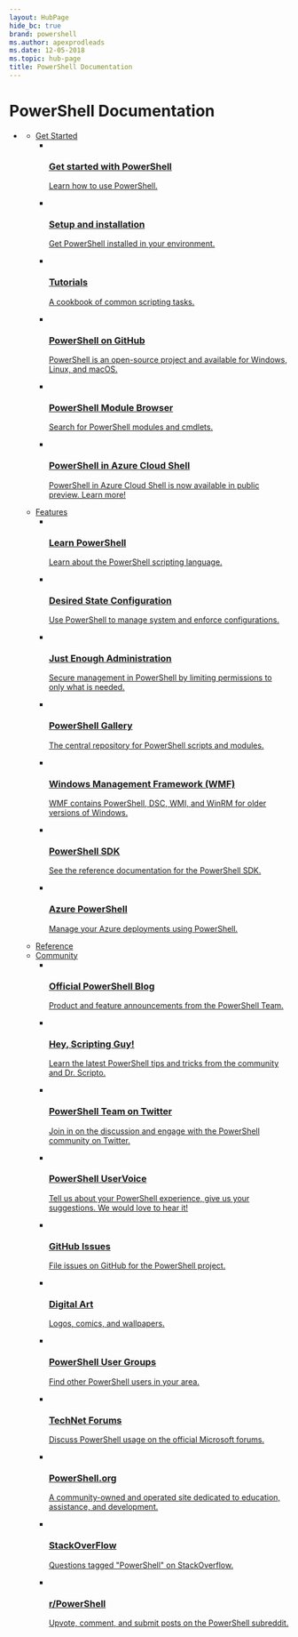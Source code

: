 ```yaml
---
layout: HubPage
hide_bc: true
brand: powershell
ms.author: apexprodleads
ms.date: 12-05-2018
ms.topic: hub-page
title: PowerShell Documentation
---
```

<div id="main" class="v2">
  <div class="container">
    <h1>PowerShell Documentation</h1>
    <ul class="pivots">
      <li>
        <a href="#main"></a>
        <ul id="main">
          <li>
            <a data-default="true" href="#getstarted">Get Started</a>
            <ul id="getstarted" class="cardsC">
              <li>
                <a href="/powershell/scripting/overview">
                  <div class="cardSize">
                    <div class="cardPadding">
                      <div class="card">
                        <div class="cardImageOuter">
                          <div class="cardImage bgdAccent1">
                            <img
                              src="https://docs.microsoft.com/media/hubs/powershell/powershell-get-started-windows.svg"
                              alt="" />
                          </div>
                        </div>
                        <div class="cardText">
                          <h3>Get started with PowerShell</h3>
                          <p>Learn how to use PowerShell.</p>
                        </div>
                      </div>
                    </div>
                  </div>
                </a>
              </li>
              <li>
                <a href="/powershell/scripting/install/installing-powershell">
                  <div class="cardSize">
                    <div class="cardPadding">
                      <div class="card">
                        <div class="cardImageOuter">
                          <div class="cardImage bgdAccent1">
                            <img src="https://docs.microsoft.com/media/hubs/powershell/powershell-get-started-setup.svg"
                              alt="" />
                          </div>
                        </div>
                        <div class="cardText">
                          <h3>Setup and installation</h3>
                          <p>Get PowerShell installed in your environment.</p>
                        </div>
                      </div>
                    </div>
                  </div>
                </a>
              </li>
              <li>
                <a href="/powershell/scripting/samples/sample-scripts-for-administration">
                  <div class="cardSize">
                    <div class="cardPadding">
                      <div class="card">
                        <div class="cardImageOuter">
                          <div class="cardImage bgdAccent1">
                            <img
                              src="https://docs.microsoft.com/media/hubs/powershell/powershell-get-started-tutorials.svg"
                              alt="" />
                          </div>
                        </div>
                        <div class="cardText">
                          <h3>Tutorials</h3>
                          <p>A cookbook of common scripting tasks.</p>
                        </div>
                      </div>
                    </div>
                  </div>
                </a>
              </li>
              <li>
                <a href="https://github.com/PowerShell/PowerShell">
                  <div class="cardSize">
                    <div class="cardPadding">
                      <div class="card">
                        <div class="cardImageOuter">
                          <div class="cardImage bgdAccent1">
                            <img
                              src="https://docs.microsoft.com/media/hubs/powershell/powershell-get-started-github.svg"
                              alt="" />
                          </div>
                        </div>
                        <div class="cardText">
                          <h3>PowerShell on GitHub</h3>
                          <p>PowerShell is an open-source project and available for Windows, Linux, and macOS.</p>
                        </div>
                      </div>
                    </div>
                  </div>
                </a>
              </li>
              <li>
                <a href="/powershell/module/">
                  <div class="cardSize">
                    <div class="cardPadding">
                      <div class="card">
                        <div class="cardImageOuter">
                          <div class="cardImage bgdAccent1">
                            <img
                              src="https://docs.microsoft.com/media/hubs/powershell/powershell-get-started-module-browser.svg"
                              alt="" />
                          </div>
                        </div>
                        <div class="cardText">
                          <h3>PowerShell Module Browser</h3>
                          <p>Search for PowerShell modules and cmdlets.</p>
                        </div>
                      </div>
                    </div>
                  </div>
                </a>
              </li>
              <li>
                <a href="https://aka.ms/cloudshell/powershell-docs">
                  <div class="cardSize">
                    <div class="cardPadding">
                      <div class="card">
                        <div class="cardImageOuter">
                          <div class="cardImage bgdAccent1">
                            <img
                              src="https://docs.microsoft.com/media/landing/powershell/powershell-get-started-azure-cloud-shell.svg"
                              alt="" />
                          </div>
                        </div>
                        <div class="cardText">
                          <h3>PowerShell in Azure Cloud Shell</h3>
                          <p>PowerShell in Azure Cloud Shell is now available in public preview. Learn more!</p>
                        </div>
                      </div>
                    </div>
                  </div>
                </a>
              </li>
            </ul>
          </li>
          <li>
            <a href="#features">Features</a>
            <ul id="features" class="cardsC">
              <li>
                <a href="/powershell/scripting/learn/understanding-important-powershell-concepts">
                  <div class="cardSize">
                    <div class="cardPadding">
                      <div class="card">
                        <div class="cardImageOuter">
                          <div class="cardImage bgdAccent1">
                            <img src="https://docs.microsoft.com/media/hubs/powershell/powershell-features-windows.svg"
                              alt="" />
                          </div>
                        </div>
                        <div class="cardText">
                          <h3>Learn PowerShell</h3>
                          <p>Learn about the PowerShell scripting language.</p>
                        </div>
                      </div>
                    </div>
                  </div>
                </a>
              </li>
              <li>
                <a href="/powershell/dsc/overview">
                  <div class="cardSize">
                    <div class="cardPadding">
                      <div class="card">
                        <div class="cardImageOuter">
                          <div class="cardImage bgdAccent1">
                            <img
                              src="https://docs.microsoft.com/media/hubs/powershell/powershell-features-configuration.svg"
                              alt="" />
                          </div>
                        </div>
                        <div class="cardText">
                          <h3>Desired State Configuration</h3>
                          <p>Use PowerShell to manage system and enforce configurations.</p>
                        </div>
                      </div>
                    </div>
                  </div>
                </a>
              </li>
              <li>
                <a href="/powershell/jea/overview">
                  <div class="cardSize">
                    <div class="cardPadding">
                      <div class="card">
                        <div class="cardImageOuter">
                          <div class="cardImage bgdAccent1">
                            <img
                              src="https://docs.microsoft.com/media/hubs/powershell/powershell-features-administration.svg"
                              alt="" />
                          </div>
                        </div>
                        <div class="cardText">
                          <h3>Just Enough Administration</h3>
                          <p>Secure management in PowerShell by limiting permissions to only what is needed.</p>
                        </div>
                      </div>
                    </div>
                  </div>
                </a>
              </li>
              <li>
                <a href="/powershell/gallery/overview">
                  <div class="cardSize">
                    <div class="cardPadding">
                      <div class="card">
                        <div class="cardImageOuter">
                          <div class="cardImage bgdAccent1">
                            <img src="https://docs.microsoft.com/media/hubs/powershell/powershell-features-gallery.svg"
                              alt="" />
                          </div>
                        </div>
                        <div class="cardText">
                          <h3>PowerShell Gallery</h3>
                          <p>The central repository for PowerShell scripts and modules.</p>
                        </div>
                      </div>
                    </div>
                  </div>
                </a>
              </li>
              <li>
                <a href="/powershell/wmf/">
                  <div class="cardSize">
                    <div class="cardPadding">
                      <div class="card">
                        <div class="cardImageOuter">
                          <div class="cardImage bgdAccent1">
                            <img src="https://docs.microsoft.com/media/hubs/powershell/powershell-get-started-wmf.svg"
                              alt="" />
                          </div>
                        </div>
                        <div class="cardText">
                          <h3>Windows Management Framework (WMF)</h3>
                          <p>WMF contains PowerShell, DSC, WMI, and WinRM for older versions of Windows.</p>
                        </div>
                      </div>
                    </div>
                  </div>
                </a>
              </li>
              <li>
                <a href="/powershell/developer">
                  <div class="cardSize">
                    <div class="cardPadding">
                      <div class="card">
                        <div class="cardImageOuter">
                          <div class="cardImage bgdAccent1">
                            <img
                              src="https://docs.microsoft.com/media/hubs/visualstudio/toolsets-net-cross-platform.svg"
                              alt="" />
                          </div>
                        </div>
                        <div class="cardText">
                          <h3>PowerShell SDK</h3>
                          <p>See the reference documentation for the PowerShell SDK.</p>
                        </div>
                      </div>
                    </div>
                  </div>
                </a>
              </li>
              <li>
                <a href="/powershell/azure/overview">
                  <div class="cardSize">
                    <div class="cardPadding">
                      <div class="card">
                        <div class="cardImageOuter">
                          <div class="cardImage bgdAccent1">
                            <img src="https://docs.microsoft.com/media/hubs/powershell/powershell-features-azure.svg"
                              alt="" />
                          </div>
                        </div>
                        <div class="cardText">
                          <h3>Azure PowerShell</h3>
                          <p>Manage your Azure deployments using PowerShell.</p>
                        </div>
                      </div>
                    </div>
                  </div>
                </a>
              </li>
            </ul>
          </li>
          <li>
            <a href="/powershell/scripting/overview">Reference</a>
          </li>
          <li>
            <a href="#community">Community</a>
            <ul id="community" class="cardsF">
              <li>
                <a href="https://devblogs.microsoft.com/powershell/">
                  <div class="cardSize">
                    <div class="cardPadding">
                      <div class="card">
                        <div class="cardImageOuter">
                          <div class="cardImage">
                            <img src="https://docs.microsoft.com/media/common/i_blog.svg" alt="" />
                          </div>
                        </div>
                        <div class="cardText">
                          <h3>Official PowerShell Blog</h3>
                          <p>Product and feature announcements from the PowerShell Team.</p>
                        </div>
                      </div>
                    </div>
                  </div>
                </a>
              </li>
              <li>
                <a href="https://devblogs.microsoft.com/scripting/">
                  <div class="cardSize">
                    <div class="cardPadding">
                      <div class="card">
                        <div class="cardImageOuter">
                          <div class="cardImage">
                            <img src="https://docs.microsoft.com/media/common/i_blog.svg" alt="" />
                          </div>
                        </div>
                        <div class="cardText">
                          <h3>Hey, Scripting Guy!</h3>
                          <p>Learn the latest PowerShell tips and tricks from the community and Dr. Scripto.</p>
                        </div>
                      </div>
                    </div>
                  </div>
                </a>
              </li>
              <li>
                <a href="https://twitter.com/PowerShell_Team">
                  <div class="cardSize">
                    <div class="cardPadding">
                      <div class="card">
                        <div class="cardImageOuter">
                          <div class="cardImage">
                            <img src="https://docs.microsoft.com/media/hubs/powershell/logo_twitter.svg" alt="" />
                          </div>
                        </div>
                        <div class="cardText">
                          <h3>PowerShell Team on Twitter</h3>
                          <p>Join in on the discussion and engage with the PowerShell community on Twitter.</p>
                        </div>
                      </div>
                    </div>
                  </div>
                </a>
              </li>
              <li>
                <a href="https://windowsserver.uservoice.com/forums/301869-powershell">
                  <div class="cardSize">
                    <div class="cardPadding">
                      <div class="card">
                        <div class="cardImageOuter">
                          <div class="cardImage">
                            <img src="https://docs.microsoft.com/media/common/i_feedback.svg" alt="" />
                          </div>
                        </div>
                        <div class="cardText">
                          <h3>PowerShell UserVoice</h3>
                          <p>Tell us about your PowerShell experience, give us your suggestions. We would love to hear
                            it!</p>
                        </div>
                      </div>
                    </div>
                  </div>
                </a>
              </li>
              <li>
                <a href="https://github.com/powershell/powershell/issues">
                  <div class="cardSize">
                    <div class="cardPadding">
                      <div class="card">
                        <div class="cardImageOuter">
                          <div class="cardImage">
                            <img src="https://docs.microsoft.com/media/hubs/powershell/i_bug.svg" alt="" />
                          </div>
                        </div>
                        <div class="cardText">
                          <h3>GitHub Issues</h3>
                          <p>File issues on GitHub for the PowerShell project.</p>
                        </div>
                      </div>
                    </div>
                  </div>
                </a>
              </li>
              <li>
                <a href="/powershell/digital-art">
                  <div class="cardSize">
                    <div class="cardPadding">
                      <div class="card">
                        <div class="cardImageOuter">
                          <div class="cardImage">
                            <img src="https://docs.microsoft.com/media/hubs/powershell/i_digital-art.svg" alt="" />
                          </div>
                        </div>
                        <div class="cardText">
                          <h3>Digital Art</h3>
                          <p>Logos, comics, and wallpapers.</p>
                        </div>
                      </div>
                    </div>
                  </div>
                </a>
              </li>
              <li>
                <a href="https://aka.ms/psusergroup">
                  <div class="cardSize">
                    <div class="cardPadding">
                      <div class="card">
                        <div class="cardImageOuter">
                          <div class="cardImage">
                            <img src="https://docs.microsoft.com/media/hubs/powershell/i_group.svg" alt="" />
                          </div>
                        </div>
                        <div class="cardText">
                          <h3>PowerShell User Groups</h3>
                          <p>Find other PowerShell users in your area.</p>
                        </div>
                      </div>
                    </div>
                  </div>
                </a>
              </li>
              <li>
                <a href="https://social.technet.microsoft.com/forums/home?forum=winserverpowershell">
                  <div class="cardSize">
                    <div class="cardPadding">
                      <div class="card">
                        <div class="cardImageOuter">
                          <div class="cardImage">
                            <img src="https://docs.microsoft.com/media/hubs/powershell/i_blog.svg" alt="" />
                          </div>
                        </div>
                        <div class="cardText">
                          <h3>TechNet Forums</h3>
                          <p>Discuss PowerShell usage on the official Microsoft forums.</p>
                        </div>
                      </div>
                    </div>
                  </div>
                </a>
              </li>
              <li>
                <a href="https://powershell.org/">
                  <div class="cardSize">
                    <div class="cardPadding">
                      <div class="card">
                        <div class="cardImageOuter">
                          <div class="cardImage">
                            <img src="https://docs.microsoft.com/media/hubs/powershell/i_group-feedback.svg" alt="" />
                          </div>
                        </div>
                        <div class="cardText">
                          <h3>PowerShell.org</h3>
                          <p>A community-owned and operated site dedicated to education, assistance, and development.
                          </p>
                        </div>
                      </div>
                    </div>
                  </div>
                </a>
              </li>
              <li>
                <a href="https://stackoverflow.com/questions/tagged/powershell">
                  <div class="cardSize">
                    <div class="cardPadding">
                      <div class="card">
                        <div class="cardImageOuter">
                          <div class="cardImage">
                            <img src="https://docs.microsoft.com/media/hubs/powershell/logo_stackoverflow.svg" alt="" />
                          </div>
                        </div>
                        <div class="cardText">
                          <h3>StackOverFlow</h3>
                          <p>Questions tagged "PowerShell" on StackOverflow.</p>
                        </div>
                      </div>
                    </div>
                  </div>
                </a>
              </li>
              <li>
                <a href="https://www.reddit.com/r/PowerShell/">
                  <div class="cardSize">
                    <div class="cardPadding">
                      <div class="card">
                        <div class="cardImageOuter">
                          <div class="cardImage">
                            <img src="https://docs.microsoft.com/media/hubs/powershell/logo_reddit.svg" alt="" />
                          </div>
                        </div>
                        <div class="cardText">
                          <h3>r/PowerShell</h3>
                          <p>Upvote, comment, and submit posts on the PowerShell subreddit.</p>
                        </div>
                      </div>
                    </div>
                  </div>
                </a>
              </li>
            </ul>
          </li>
        </ul>
      </li>
    </ul>
  </div>